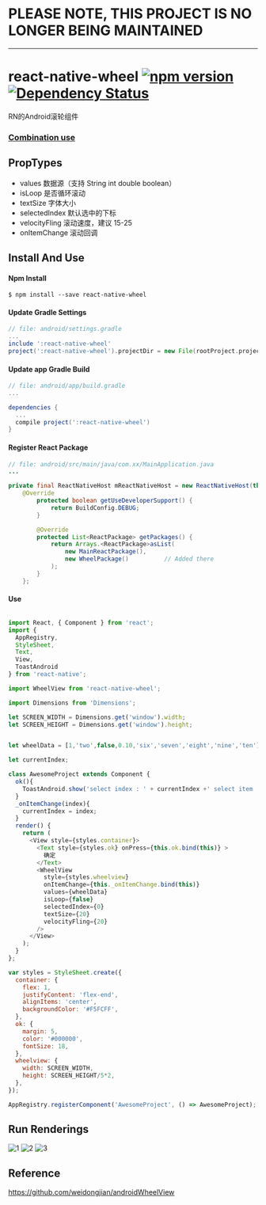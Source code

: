# PLEASE NOTE, THIS PROJECT IS NO LONGER BEING MAINTAINED

* * *

# react-native-wheel [![npm version](https://img.shields.io/npm/v/react-native-wheel.svg?style=flat-square)](https://www.npmjs.com/package/react-native-wheel) <a href="https://david-dm.org/shexiaoheng/react-native-wheel"><img src="https://david-dm.org/shexiaoheng/react-native-wheel.svg" alt="Dependency Status"></a>
RN的Android滚轮组件

### [Combination use](https://github.com/beefe/react-native-picker)

## PropTypes
* values            数据源（支持 String int double boolean）
* isLoop            是否循环滚动
* textSize          字体大小
* selectedIndex     默认选中的下标
* velocityFling     滚动速度，建议 15-25
* onItemChange      滚动回调

## Install And Use

#### Npm Install

```shell
$ npm install --save react-native-wheel
```

#### Update Gradle Settings
```gradle
// file: android/settings.gradle
...
include ':react-native-wheel'
project(':react-native-wheel').projectDir = new File(rootProject.projectDir, '../node_modules/react-native-wheel/android')
```

#### Update app Gradle Build

```gradle
// file: android/app/build.gradle
...

dependencies {
  ...
  compile project(':react-native-wheel')
}
```

#### Register React Package

```java
// file: android/src/main/java/com.xx/MainApplication.java
...

private final ReactNativeHost mReactNativeHost = new ReactNativeHost(this) {
    @Override
        protected boolean getUseDeveloperSupport() {
            return BuildConfig.DEBUG;
        }

        @Override
        protected List<ReactPackage> getPackages() {
            return Arrays.<ReactPackage>asList(
                new MainReactPackage(),
                new WheelPackage()          // Added there
            );
        }
    };

```

#### Use

```js

import React, { Component } from 'react';
import {
  AppRegistry,
  StyleSheet,
  Text,
  View,
  ToastAndroid
} from 'react-native';

import WheelView from 'react-native-wheel';

import Dimensions from 'Dimensions';

let SCREEN_WIDTH = Dimensions.get('window').width;
let SCREEN_HEIGHT = Dimensions.get('window').height;


let wheelData = [1,'two',false,0.10,'six','seven','eight','nine','ten'];

let currentIndex;

class AwesomeProject extends Component {
  ok(){
    ToastAndroid.show('select index : ' + currentIndex +' select item : ' + wheelData[currentIndex] ,ToastAndroid.SHORT);
  }
  _onItemChange(index){
    currentIndex = index;
  }
  render() {
    return (
      <View style={styles.container}>
        <Text style={styles.ok} onPress={this.ok.bind(this)} >
          确定
        </Text>
        <WheelView
          style={styles.wheelview}
          onItemChange={this._onItemChange.bind(this)}
          values={wheelData}
          isLoop={false}
          selectedIndex={0}
          textSize={20}
          velocityFling={20}
        />
      </View>
    );
  }
};

var styles = StyleSheet.create({
  container: {
    flex: 1,
    justifyContent: 'flex-end',
    alignItems: 'center',
    backgroundColor: '#F5FCFF',
  },
  ok: {
    margin: 5,
    color: '#000000',
    fontSize: 18,
  },
  wheelview: {
    width: SCREEN_WIDTH,
    height: SCREEN_HEIGHT/5*2,
  },
});

AppRegistry.registerComponent('AwesomeProject', () => AwesomeProject);

```

## Run Renderings
![1](/img/1.jpg)
![2](/img/2.jpg)
![3](/img/3.jpg)

## Reference
https://github.com/weidongjian/androidWheelView
